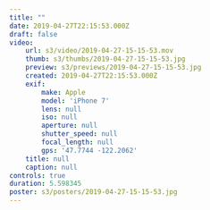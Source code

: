 ```yaml
---
title: ""
date: 2019-04-27T22:15:53.000Z
draft: false
video:
    url: s3/video/2019-04-27-15-15-53.mov
    thumb: s3/thumbs/2019-04-27-15-15-53.jpg
    preview: s3/previews/2019-04-27-15-15-53.jpg
    created: 2019-04-27T22:15:53.000Z
    exif:
        make: Apple
        model: 'iPhone 7'
        lens: null
        iso: null
        aperture: null
        shutter_speed: null
        focal_length: null
        gps: '47.7744 -122.2062'
    title: null
    caption: null
controls: true
duration: 5.598345
poster: s3/posters/2019-04-27-15-15-53.jpg
---
```


